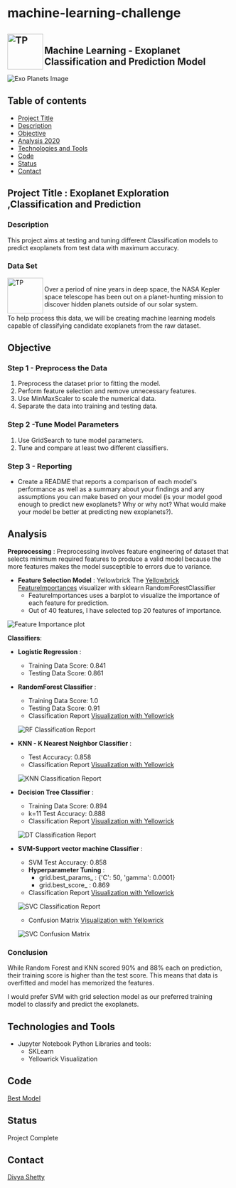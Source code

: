 # machine-learning-challenge<img src="./Images/ML.jpg" alt="TP" align='left'  width="80" height="80"><br/>**Machine Learning - Exoplanet Classification and Prediction Model**---![Exo Planets Image](./Images/exoplanets.jpg)## Table of contents* [Project Title](#description)* [Description](#description)* [Objective](#objective)* [Analysis 2020](#analysis-2020)* [Technologies and Tools](#technologies-and-tools)* [Code](#code)* [Status](#status)* [Contact](#contact)## Project Title : Exoplanet Exploration ,Classification and Prediction### Description This project aims at testing and tuning different Classification models to predict exoplanets from test data with maximum accuracy. ### Data Set<a src= "https://www.kaggle.com/nasa/kepler-exoplanet-search-results" alt="dataset"><img src="./Images/nasa.jpg" alt="TP" align='left'  width="80" height="80"></a><br/>Over a period of nine years in deep space, the NASA Kepler space telescope has been out on a planet-hunting mission to discover hidden planets outside of our solar system.To help process this data, we will be creating  machine learning models capable of classifying candidate exoplanets from the raw dataset.		## Objective### Step 1 - Preprocess the Data1. Preprocess the dataset prior to fitting the model.2. Perform feature selection and remove unnecessary features.3. Use MinMaxScaler to scale the numerical data.4. Separate the data into training and testing data.	    ### Step 2 -Tune Model Parameters1. Use GridSearch to tune model parameters.2. Tune and compare at least two different classifiers.	### Step 3 - Reporting- Create a README that reports a comparison of each model's performance as well as a summary about your findings and any assumptions you can make based on your model (is your model good enough to predict new exoplanets? Why or why not? What would make your model be better at predicting new exoplanets?).## Analysis __Preprocessing__ : Preprocessing involves feature engineering of dataset that selects minimum required features to produce a valid model because the more features makes the model susceptible to errors due to variance.- __Feature Selection Model__ : Yellowbrick The [Yellowbrick FeatureImportances](https://www.scikit-yb.org/en/latest/api/model_selection/importances.html) visualizer with sklearn RandomForestClassifier	* FeatureImportances uses a barplot to visualize the importance of each feature for prediction. 	* Out of 40 features, I have selected top 20 features of importance.![Feature Importance plot](./Images/RF_FeatureImportances.png)__Classifiers__: - __Logistic Regression__ :	* Training Data Score: 0.841	* Testing Data Score: 0.861	- __RandomForest Classifier__ :	* Training Data Score: 1.0	* Testing Data Score: 0.91	* Classification Report [Visualization with Yellowrick](https://www.scikit-yb.org/en/latest/api/classifier/classification_report.html)		![RF Classification Report ](./Images/RF_ClassificationReport.png)- __KNN - K Nearest Neighbor Classifier__ :	* Test Accuracy: 0.858	* Classification Report [Visualization with Yellowrick](https://www.scikit-yb.org/en/latest/api/classifier/classification_report.html)		![KNN Classification Report ](./Images/KNN_ClassificationReport.png)- __Decision Tree Classifier__ :	* Training Data Score: 0.894	* k=11 Test Accuracy: 0.888	* Classification Report [Visualization with Yellowrick](https://www.scikit-yb.org/en/latest/api/classifier/classification_report.html)		![DT Classification Report ](./Images/DT_ClassificationReport.png)- __SVM-Support vector machine Classifier__ :	* SVM Test Accuracy: 0.858	* __Hyperparameter Tuning__ : 		* grid.best_params_ : {'C': 50, 'gamma': 0.0001}		* grid.best_score_ : 0.869	* Classification Report [Visualization with Yellowrick](https://www.scikit-yb.org/en/latest/api/classifier/classification_report.html)		![SVC Classification Report ](./Images/svc_classification_report.jpg)	* Confusion Matrix [Visualization with Yellowrick](https://www.scikit-yb.org/en/latest/api/classifier/confusion_matrix.html)	![SVC Confusion Matrix ](./Images/SVC_ConfusionMatrix.png)### ConclusionWhile Random Forest and KNN scored 90% and 88% each on prediction, their training score is higher than the test score. This means that data is overfitted and model has memorized the features.I would prefer SVM with grid selection model as our preferred training model to classify and predict the exoplanets.## Technologies and Tools* Jupyter NotebookPython Libraries and tools:	* SKLearn 	* Yellowrick Visualization		## Code [Best Model](./Divya_Shetty.sav)## StatusProject Complete## Contact [Divya Shetty](https://github.com/divya-gh)
